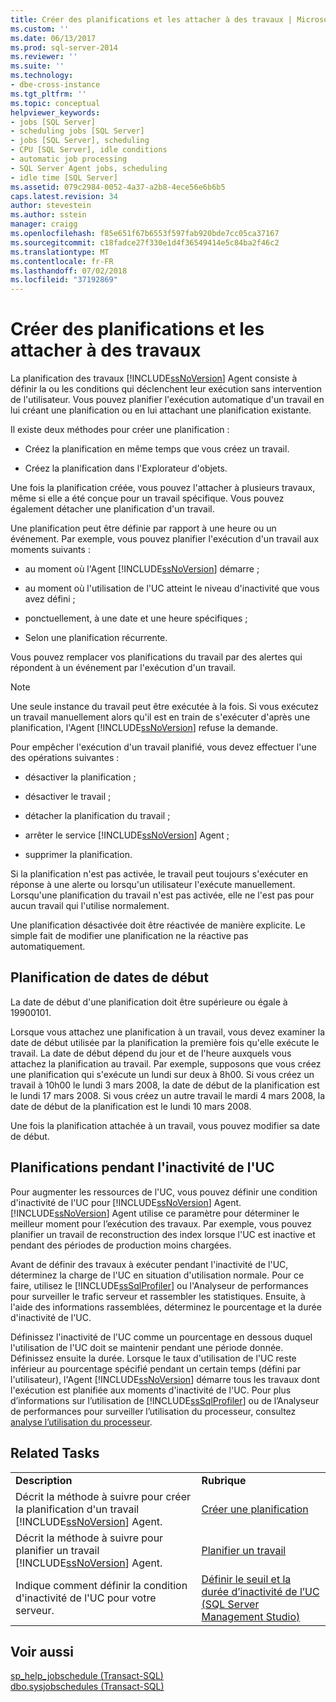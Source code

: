 ```yaml
---
title: Créer des planifications et les attacher à des travaux | Microsoft Docs
ms.custom: ''
ms.date: 06/13/2017
ms.prod: sql-server-2014
ms.reviewer: ''
ms.suite: ''
ms.technology:
- dbe-cross-instance
ms.tgt_pltfrm: ''
ms.topic: conceptual
helpviewer_keywords:
- jobs [SQL Server]
- scheduling jobs [SQL Server]
- jobs [SQL Server], scheduling
- CPU [SQL Server], idle conditions
- automatic job processing
- SQL Server Agent jobs, scheduling
- idle time [SQL Server]
ms.assetid: 079c2984-0052-4a37-a2b8-4ece56e6b6b5
caps.latest.revision: 34
author: stevestein
ms.author: sstein
manager: craigg
ms.openlocfilehash: f85e651f67b6553f597fab920bde7cc05ca37167
ms.sourcegitcommit: c18fadce27f330e1d4f36549414e5c84ba2f46c2
ms.translationtype: MT
ms.contentlocale: fr-FR
ms.lasthandoff: 07/02/2018
ms.locfileid: "37192869"
---
```

# <a name="create-and-attach-schedules-to-jobs"></a>Créer des planifications et les attacher à des travaux
  La planification des travaux [!INCLUDE[ssNoVersion](../../includes/ssnoversion-md.md)] Agent consiste à définir la ou les conditions qui déclenchent leur exécution sans intervention de l'utilisateur. Vous pouvez planifier l'exécution automatique d'un travail en lui créant une planification ou en lui attachant une planification existante.  
  
 Il existe deux méthodes pour créer une planification :  
  
-   Créez la planification en même temps que vous créez un travail.  
  
-   Créez la planification dans l'Explorateur d'objets.  
  
 Une fois la planification créée, vous pouvez l'attacher à plusieurs travaux, même si elle a été conçue pour un travail spécifique. Vous pouvez également détacher une planification d'un travail.  
  
 Une planification peut être définie par rapport à une heure ou un événement. Par exemple, vous pouvez planifier l'exécution d'un travail aux moments suivants :  
  
-   au moment où l'Agent [!INCLUDE[ssNoVersion](../../includes/ssnoversion-md.md)] démarre ;  
  
-   au moment où l'utilisation de l'UC atteint le niveau d'inactivité que vous avez défini ;  
  
-   ponctuellement, à une date et une heure spécifiques ;  
  
-   Selon une planification récurrente.  
  
 Vous pouvez remplacer vos planifications du travail par des alertes qui répondent à un événement par l'exécution d'un travail.  
  
> [!NOTE]  
>  Une seule instance du travail peut être exécutée à la fois. Si vous exécutez un travail manuellement alors qu'il est en train de s'exécuter d'après une planification, l'Agent [!INCLUDE[ssNoVersion](../../includes/ssnoversion-md.md)] refuse la demande.  
  
 Pour empêcher l'exécution d'un travail planifié, vous devez effectuer l'une des opérations suivantes :  
  
-   désactiver la planification ;  
  
-   désactiver le travail ;  
  
-   détacher la planification du travail ;  
  
-   arrêter le service [!INCLUDE[ssNoVersion](../../includes/ssnoversion-md.md)] Agent ;  
  
-   supprimer la planification.  
  
 Si la planification n'est pas activée, le travail peut toujours s'exécuter en réponse à une alerte ou lorsqu'un utilisateur l'exécute manuellement. Lorsqu'une planification du travail n'est pas activée, elle ne l'est pas pour aucun travail qui l'utilise normalement.  
  
 Une planification désactivée doit être réactivée de manière explicite. Le simple fait de modifier une planification ne la réactive pas automatiquement.  
  
## <a name="scheduling-start-dates"></a>Planification de dates de début  
 La date de début d'une planification doit être supérieure ou égale à 19900101.  
  
 Lorsque vous attachez une planification à un travail, vous devez examiner la date de début utilisée par la planification la première fois qu'elle exécute le travail. La date de début dépend du jour et de l'heure auxquels vous attachez la planification au travail. Par exemple, supposons que vous créez une planification qui s'exécute un lundi sur deux à 8h00. Si vous créez un travail à 10h00 le lundi 3 mars 2008, la date de début de la planification est le lundi 17 mars 2008. Si vous créez un autre travail le mardi 4 mars 2008, la date de début de la planification est le lundi 10 mars 2008.  
  
 Une fois la planification attachée à un travail, vous pouvez modifier sa date de début.  
  
## <a name="cpu-idle-schedules"></a>Planifications pendant l'inactivité de l'UC  
 Pour augmenter les ressources de l'UC, vous pouvez définir une condition d'inactivité de l'UC pour [!INCLUDE[ssNoVersion](../../includes/ssnoversion-md.md)] Agent. [!INCLUDE[ssNoVersion](../../includes/ssnoversion-md.md)] Agent utilise ce paramètre pour déterminer le meilleur moment pour l’exécution des travaux. Par exemple, vous pouvez planifier un travail de reconstruction des index lorsque l'UC est inactive et pendant des périodes de production moins chargées.  
  
 Avant de définir des travaux à exécuter pendant l'inactivité de l'UC, déterminez la charge de l'UC en situation d'utilisation normale. Pour ce faire, utilisez le [!INCLUDE[ssSqlProfiler](../../includes/sssqlprofiler-md.md)] ou l'Analyseur de performances pour surveiller le trafic serveur et rassembler les statistiques. Ensuite, à l'aide des informations rassemblées, déterminez le pourcentage et la durée d'inactivité de l'UC.  
  
 Définissez l'inactivité de l'UC comme un pourcentage en dessous duquel l'utilisation de l'UC doit se maintenir pendant une période donnée. Définissez ensuite la durée. Lorsque le taux d'utilisation de l'UC reste inférieur au pourcentage spécifié pendant un certain temps (défini par l'utilisateur), l'Agent [!INCLUDE[ssNoVersion](../../includes/ssnoversion-md.md)] démarre tous les travaux dont l'exécution est planifiée aux moments d'inactivité de l'UC. Pour plus d’informations sur l’utilisation de [!INCLUDE[ssSqlProfiler](../../includes/sssqlprofiler-md.md)] ou de l’Analyseur de performances pour surveiller l’utilisation du processeur, consultez [analyse l’utilisation du processeur](../../relational-databases/performance-monitor/monitor-cpu-usage.md).  
  
## <a name="related-tasks"></a>Related Tasks  
  
|||  
|-|-|  
|**Description**|**Rubrique**|  
|Décrit la méthode à suivre pour créer la planification d'un travail [!INCLUDE[ssNoVersion](../../includes/ssnoversion-md.md)] Agent.|[Créer une planification](create-a-schedule.md)|  
|Décrit la méthode à suivre pour planifier un travail [!INCLUDE[ssNoVersion](../../includes/ssnoversion-md.md)] Agent.|[Planifier un travail](schedule-a-job.md)|  
|Indique comment définir la condition d'inactivité de l'UC pour votre serveur.|[Définir le seuil et la durée d’inactivité de l’UC &#40;SQL Server Management Studio&#41;](set-cpu-idle-time-and-duration-sql-server-management-studio.md)|  
  
## <a name="see-also"></a>Voir aussi  
 [sp_help_jobschedule &#40;Transact-SQL&#41;](/sql/relational-databases/system-stored-procedures/sp-help-jobschedule-transact-sql)   
 [dbo.sysjobschedules &#40;Transact-SQL&#41;](/sql/relational-databases/system-tables/dbo-sysjobschedules-transact-sql)  
  
  
